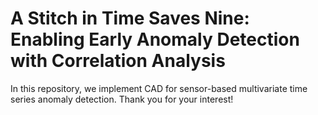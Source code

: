 # A Stitch in Time Saves Nine: Enabling Early Anomaly Detection with Correlation Analysis

In this repository, we implement CAD for sensor-based multivariate time series anomaly detection. Thank you for your interest!
